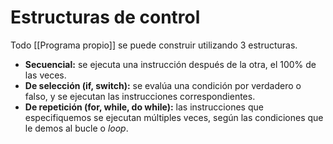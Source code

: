 # Estructuras de control
Todo [[Programa propio]] se puede construir utilizando 3 estructuras.
- **Secuencial:** se ejecuta una instrucción después de la otra, el 100% de las veces.
- **De selección (if, switch):** se evalúa una condición por verdadero o falso, y se ejecutan las instrucciones correspondientes.
- **De repetición (for, while, do while):** las instrucciones que especifiquemos se ejecutan múltiples veces, según las condiciones que le demos al bucle o *loop*.